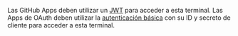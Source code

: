 Las GitHub Apps deben utilizar un [JWT](/apps/building-github-apps/authenticating-with-github-apps/#authenticating-as-a-github-app) para acceder a esta terminal. Las Apps de OAuth deben utilizar la [autenticación básica](/v3/auth/#basic-authentication) con su ID y secreto de cliente para acceder a esta terminal.
